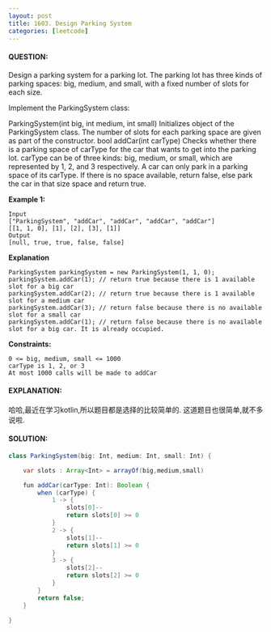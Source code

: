 ```yaml
---
layout: post
title: 1603. Design Parking System
categories: [leetcode]
---
```

#### QUESTION:
Design a parking system for a parking lot. The parking lot has three kinds of parking spaces: big, medium, and small, with a fixed number of slots for each size.

Implement the ParkingSystem class:

ParkingSystem(int big, int medium, int small) Initializes object of the ParkingSystem class. The number of slots for each parking space are given as part of the constructor.
bool addCar(int carType) Checks whether there is a parking space of carType for the car that wants to get into the parking lot. carType can be of three kinds: big, medium, or small, which are represented by 1, 2, and 3 respectively. A car can only park in a parking space of its carType. If there is no space available, return false, else park the car in that size space and return true.
 

__Example 1:__
```
Input
["ParkingSystem", "addCar", "addCar", "addCar", "addCar"]
[[1, 1, 0], [1], [2], [3], [1]]
Output
[null, true, true, false, false]
```
__Explanation__
```
ParkingSystem parkingSystem = new ParkingSystem(1, 1, 0);
parkingSystem.addCar(1); // return true because there is 1 available slot for a big car
parkingSystem.addCar(2); // return true because there is 1 available slot for a medium car
parkingSystem.addCar(3); // return false because there is no available slot for a small car
parkingSystem.addCar(1); // return false because there is no available slot for a big car. It is already occupied.
 ```

__Constraints:__
```
0 <= big, medium, small <= 1000
carType is 1, 2, or 3
At most 1000 calls will be made to addCar
```
#### EXPLANATION:
哈哈,最近在学习kotlin,所以题目都是选择的比较简单的. 这道题目也很简单,就不多说啦.

#### SOLUTION:
```java
class ParkingSystem(big: Int, medium: Int, small: Int) {

    var slots : Array<Int> = arrayOf(big,medium,small)

    fun addCar(carType: Int): Boolean {
        when (carType) {
            1 -> {
                slots[0]--
                return slots[0] >= 0
            }
            2 -> {
                slots[1]--
                return slots[1] >= 0
            }
            3 -> {
                slots[2]--
                return slots[2] >= 0
            }
        }
        return false;
    }

}

```
